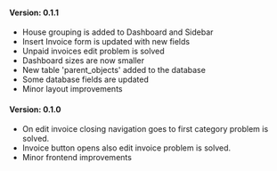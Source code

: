 <h4>Version: 0.1.1</h4>
<ul>
    <li>House grouping is added to Dashboard and Sidebar</li>
    <li>Insert Invoice form is updated with new fields</li>
    <li>Unpaid invoices edit problem is solved</li>
    <li>Dashboard sizes are now smaller</li>
    <li>New table 'parent_objects' added to the database</li>
    <li>Some database fields are updated</li>
    <li>Minor layout improvements</li>
</ul>

<h4>Version: 0.1.0</h4>
<ul>
    <li>On edit invoice closing navigation goes to first category problem is solved.</li>
    <li>Invoice button opens also edit invoice problem is solved.</li>
    <li>Minor frontend improvements</li>
</ul>
